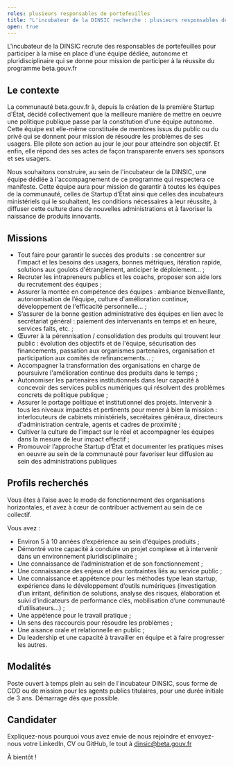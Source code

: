```yaml
---
roles: plusieurs responsables de portefeuilles
title: "L'incubateur de la DINSIC recherche : plusieurs responsables de portefeuilles"
open: true
---
```


L'incubateur de la DINSIC recrute des responsables de portefeuilles pour participer à la mise en place d'une équipe dédiée, autonome et pluridisciplinaire qui se donne pour mission de participer à la réussite du programme beta.gouv.fr

<!--more-->

## Le contexte

La communauté beta.gouv.fr à, depuis la création de la première Startup d'État, décidé collectivement que la meilleure manière de mettre en oeuvre une politique publique passe par la constitution d'une équipe autonome. Cette équipe est elle-même constituée de membres issus du public ou du privé qui se donnent pour mission de résoudre les problèmes de ses usagers. Elle pilote son action au jour le jour pour atteindre son objectif. Et enfin, elle répond des ses actes de façon transparente envers ses sponsors et ses usagers.

Nous souhaitons construire, au sein de l'incubateur de la DINSIC, une équipe dédiée à l'accompagnement de ce programme qui respectera ce manifeste. Cette équipe aura pour mission de garantir à toutes les équipes de la communauté, celles de Startup d’État ainsi que celles des incubateurs ministériels qui le souhaitent, les conditions nécessaires à leur réussite, à diffuser cette culture dans de nouvelles administrations et à favoriser la naissance de produits innovants.

## Missions

- Tout faire pour garantir le succès des produits : se concentrer sur l'impact et les besoins des usagers, bonnes métriques, itération rapide, solutions aux goulots d'étranglement, anticiper le déploiement… ;
- Recruter les intrapreneurs publics et les coachs, proposer son aide lors du recrutement des équipes ;
- Assurer la montée en compétence des équipes : ambiance bienveillante, autonomisation de l’équipe, culture d'amélioration continue, développement de l'efficacité personnelle… ;
- S’assurer de la bonne gestion administrative des équipes en lien avec le secrétariat général : paiement des intervenants en temps et en heure, services faits, etc. ;
- Œuvrer à la pérennisation / consolidation des produits qui trouvent leur public : évolution des objectifs et de l'équipe, sécurisation des financements, passation aux organismes partenaires, organisation et participation aux comités de refinancements… ;
- Accompagner la transformation des organisations en charge de poursuivre l'amélioration continue des produits dans le temps ;
- Autonomiser les partenaires institutionnels dans leur capacité à concevoir des services publics numériques qui résolvent des problèmes concrets de politique publique ;
- Assurer le portage politique et institutionnel des projets. Intervenir à tous les niveaux impactés et pertinents pour mener à bien la mission : interlocuteurs de cabinets ministériels, secrétaires généraux, directeurs d'administration centrale, agents et cadres de proximité ;
- Cultiver la culture de l'impact sur le réel et accompagner les équipes dans la mesure de leur impact effectif ;
- Promouvoir l’approche Startup d’État et documenter les pratiques mises en oeuvre au sein de la communauté pour favoriser leur diffusion au sein des administrations publiques

## Profils recherchés

Vous êtes à l’aise avec le mode de fonctionnement des organisations horizontales, et avez à cœur de contribuer activement au sein de ce collectif.

Vous avez :

- Environ 5 à 10 années d’expérience au sein d'équipes produits ;
- Démontré votre capacité à conduire un projet complexe et à intervenir dans un environnement pluridisciplinaire ;
- Une connaissance de l’administration et de son fonctionnement ;
- Une connaissance des enjeux et des contraintes liés au service public ;
- Une connaissance et appétence pour les méthodes type lean startup, expérience dans le développement d’outils numériques (investigation d’un irritant, définition de solutions, analyse des risques, élaboration et suivi d’indicateurs de performance clés, mobilisation d’une communauté d’utilisateurs…) ;
- Une appétence pour le travail pratique ;
- Un sens des raccourcis pour résoudre les problèmes ;
- Une aisance orale et relationnelle en public ;
- Du leadership et une capacité à travailler en équipe et à faire progresser les autres.

## Modalités

Poste ouvert à temps plein au sein de l'incubateur DINSIC, sous forme de CDD ou de mission pour les agents publics titulaires, pour une durée initiale de 3 ans. Démarrage dès que possible.

## Candidater

Expliquez-nous pourquoi vous avez envie de nous rejoindre et envoyez-nous votre LinkedIn, CV ou GitHub, le tout à dinsic@beta.gouv.fr

À bientôt !
